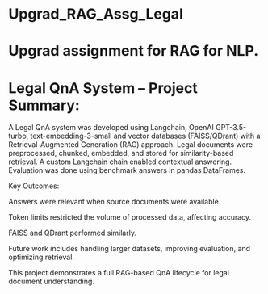# Upgrad_RAG_Assg_Legal
# Upgrad assignment for RAG for NLP.

# Legal QnA System – Project Summary:

A Legal QnA system was developed using Langchain, OpenAI GPT-3.5-turbo, text-embedding-3-small and vector databases (FAISS/QDrant) with a Retrieval-Augmented Generation (RAG) approach. Legal documents were preprocessed, chunked, embedded, and stored for similarity-based retrieval. A custom Langchain chain enabled contextual answering. Evaluation was done using benchmark answers in pandas DataFrames.

Key Outcomes:

Answers were relevant when source documents were available.

Token limits restricted the volume of processed data, affecting accuracy.

FAISS and QDrant performed similarly.

Future work includes handling larger datasets, improving evaluation, and optimizing retrieval.

This project demonstrates a full RAG-based QnA lifecycle for legal document understanding.
